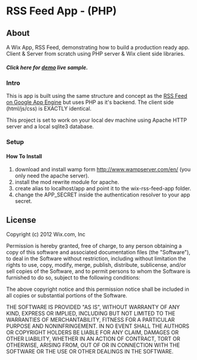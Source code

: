# RSS Feed App - (PHP)

## About 
A Wix App, RSS Feed, demonstrating how to build a production ready app. Client & Server from scratch using PHP server & Wix client side libraries.

##### Click here for <a href="http://editor.wix.com/html/editor/web/renderer/new?siteId=b1b3473c-8124-4de4-a074-0f650b1b3ee4&appDefinitionId=12d96f52-091d-56de-82ec-51cd5b3c7bbd" target="_blank">demo</a> live sample.

### Intro 

This is app is built using the same structure and concept as the <a href="https://github.com/wix/wix-gae-rss-feed-app">RSS Feed on Google App Engine</a> but uses PHP as it's backend. The client side (html/js/css) is EXACTLY identical.

This project is set to work on your local dev machine using Apache HTTP server and a local sqlite3 database.

### Setup

#### How To Install

1. download and install wamp form http://www.wampserver.com/en/  (you only need the apache server).
2. install the mod rewrite module for apache.
3. create alias to localhost/app and point it to the wix-rss-feed-app folder.
4. change the APP_SECRET inside the authentication resolver to your app secret.


## License

Copyright (c) 2012 Wix.com, Inc

Permission is hereby granted, free of charge, to any person obtaining a copy of this software and associated documentation files (the "Software"), to deal in the Software without restriction, including without limitation the rights to use, copy, modify, merge, publish, distribute, sublicense, and/or sell copies of the Software, and to permit persons to whom the Software is furnished to do so, subject to the following conditions:

The above copyright notice and this permission notice shall be included in all copies or substantial portions of the Software.

THE SOFTWARE IS PROVIDED "AS IS", WITHOUT WARRANTY OF ANY KIND, EXPRESS OR IMPLIED, INCLUDING BUT NOT LIMITED TO THE WARRANTIES OF MERCHANTABILITY, FITNESS FOR A PARTICULAR PURPOSE AND NONINFRINGEMENT. IN NO EVENT SHALL THE AUTHORS OR COPYRIGHT HOLDERS BE LIABLE FOR ANY CLAIM, DAMAGES OR OTHER LIABILITY, WHETHER IN AN ACTION OF CONTRACT, TORT OR OTHERWISE, ARISING FROM, OUT OF OR IN CONNECTION WITH THE SOFTWARE OR THE USE OR OTHER DEALINGS IN THE SOFTWARE.

